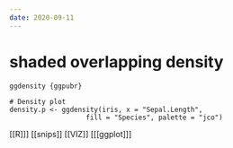 ```yaml
---
date: 2020-09-11
---
```


# shaded overlapping density

	ggdensity {ggpubr}

	# Density plot
	density.p <- ggdensity(iris, x = "Sepal.Length",
                       fill = "Species", palette = "jco")

[[R]]]
[[snips]]
[[VIZ]]
[[[ggplot]]]
